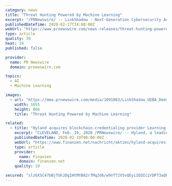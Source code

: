 ```yaml
---
category: news
title: "Threat Hunting Powered by Machine Learning"
excerpt: "/PRNewswire/ -- LinkShadow - Next-Generation Cybersecurity Analytics sponsors the latest Frost and Sullivan white paper - UEBA Demystified: Leveraging"
publishedDateTime: 2020-02-17T14:00:00Z
webUrl: "https://www.prnewswire.com/news-releases/threat-hunting-powered-by-machine-learning-301005774.html"
type: article
quality: 39
heat: 39
published: false

provider:
  name: PR Newswire
  domain: prnewswire.com

topics:
  - AI
  - Machine Learning

images:
  - url: "https://mma.prnewswire.com/media/1091063/LinkShadow_UEBA_Demystified.jpg?p=facebook"
    width: 1655
    height: 866
    title: "Threat Hunting Powered by Machine Learning"

related:
  - title: "Hyland acquires blockchain-credentialing provider Learning Machine"
    excerpt: "CLEVELAND, Feb. 19, 2020 /PRNewswire/ -- Hyland, a leading content services provider, announced its acquisition of Learning Machine, an innovator in blockchain-anchored digital credentialing solutions. The acquisition was effective February 1, 2020. Learning Machine is a pioneer in leveraging blockchain technology to authenticate documents and ..."
    publishedDateTime: 2020-02-19T00:00:00Z
    webUrl: "https://www.finanzen.net/nachricht/aktien/hyland-acquires-blockchain-credentialing-provider-learning-machine-8528534"
    type: article
    provider:
      name: Finanzen
      domain: finanzen.net
    quality: 19

secured: "slz6XSC47bBjTUhJDgIHtMYB82r7Mq2d6/w9VfT2V5vQEyiIEDIc2rDP73aQRlGdTbUgjAy19bGShe5Ei8lKnuTM604yGj2QALAlTNs/W8+ZujlKZT2H4dHMML5tiWw/gm0l5rSAXDWxW8yLz/pl/l+4kA0V6u1Xvn18FiGF3H0He3O7r0iy9v2KRIE2LQhzeR1MF1W55Xt/oN5QRFK5Y8Zw3uD6EPJsbYvreLY4DDbeegDfE8gK6oADJGnM0HKpxlqCO42gHO36Vs/NDREpVI5zXQqWchVe8E4gU8c5hQxiUZBXb7307Tc20z0TA1oEegn3qm7SavxU8HE59junCplu0C+mQPlojIhFal2gb4h+glbqLpKPTYWe1BqHvF09sbxiW7DbqeHKhDfKBaBLcEaRClbJ3Mc7Mzh6NlyGH9cpSpWL9BCQ5igvOuN/zxlxcEyBfh3tR+E4B4SroASXKiqwUdHRs9BG60/3TqlrQTs=;gjhUH4mFvuoSDCPD8ZN7sA=="
---
```


